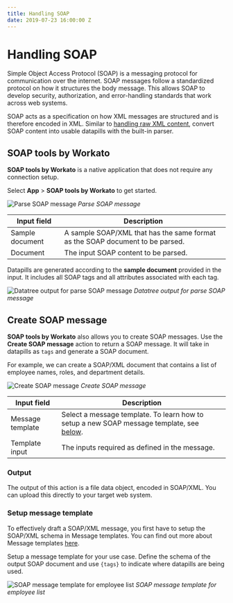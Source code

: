 ```yaml
---
title: Handling SOAP
date: 2019-07-23 16:00:00 Z
---
```


# Handling SOAP
Simple Object Access Protocol (SOAP) is a messaging protocol for communication over the internet. SOAP messages follow a standardized protocol on how it structures the body message. This allows SOAP to develop security, authorization, and error-handling standards that work across web systems.

SOAP acts as a specification on how XML messages are structured and is therefore encoded in XML. Similar to [handling raw XML content](/features/handling-xml.md), convert SOAP content into usable datapills with the built-in parser.

## SOAP tools by Workato
**SOAP tools by Workato** is a native application that does not require any connection setup.

Select **App** > **SOAP tools by Workato** to get started.

![Parse SOAP message](~@img/features/handling-soap/parse-soap-message.png)
*Parse SOAP message*

| Input field     | Description |
| --------------- | ----------- |
| Sample document | A sample SOAP/XML that has the same format as the SOAP document to be parsed. |
| Document        | The input SOAP content to be parsed. |

Datapills are generated according to the **sample document** provided in the input. It includes all SOAP tags and all attributes associated with each tag.

![Datatree output for parse SOAP message](~@img/features/handling-soap/parse-soap-message-datatree.png)
*Datatree output for parse SOAP message*

## Create SOAP message
**SOAP tools by Workato** also allows you to create SOAP messages. Use the **Create SOAP message** action to return a SOAP message. It will take in datapills as `tags` and generate a SOAP document.

For example, we can create a SOAP/XML document that contains a list of employee names, roles, and department details.

![Create SOAP message](~@img/features/handling-soap/create-soap-message.png)
*Create SOAP message*

| Input field      | Description                                    |
| ---------------- | ---------------------------------------------- |
| Message template | Select a message template. To learn how to setup a new SOAP message template, see [below](#setup-message-template). |
| Template input   | The inputs required as defined in the message. |

### Output
The output of this action is a file data object, encoded in SOAP/XML. You can upload this directly to your target web system.

### Setup message template
To effectively draft a SOAP/XML message, you first have to setup the SOAP/XML schema in Message templates. You can find out more about Message templates [here](/features/message-template.md).

Setup a message template for your use case. Define the schema of the output SOAP document and use `{tags}` to indicate where datapills are being used.

![SOAP message template for employee list](~@img/features/handling-soap/soap-message-template.png)
*SOAP message template for employee list*
